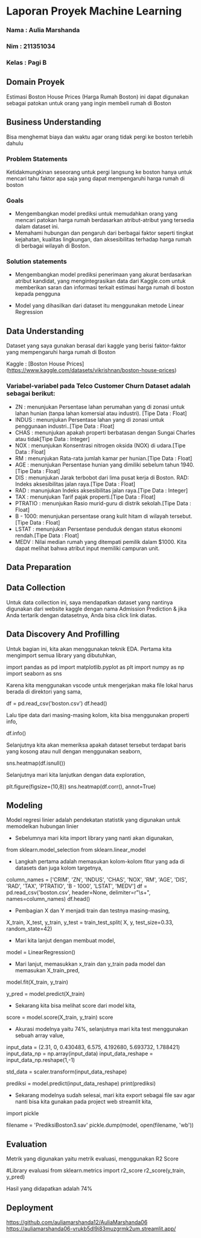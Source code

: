  # Laporan Proyek Machine Learning
### Nama : Aulia Marshanda
### Nim : 211351034
### Kelas : Pagi B

## Domain Proyek

Estimasi Boston House Prices (Harga Rumah Boston) ini dapat digunakan sebagai patokan untuk orang yang ingin membeli rumah di Boston

## Business Understanding

Bisa menghemat biaya dan waktu agar orang tidak pergi ke boston terlebih dahulu  

### Problem Statements

Ketidakmungkinan seseorang untuk pergi langsung ke boston hanya untuk mencari tahu faktor apa saja yang dapat mempengaruhi harga rumah di boston

### Goals

- Mengembangkan model prediksi untuk memudahkan orang yang mencari patokan harga rumah berdasarkan atribut-atribut yang tersedia dalam dataset ini.
- Memahami hubungan dan pengaruh dari berbagai faktor seperti tingkat kejahatan, kualitas lingkungan, dan aksesibilitas terhadap harga rumah di berbagai wilayah di Boston.

### Solution statements

-  Mengembangkan model prediksi penerimaan yang akurat berdasarkan atribut kandidat, yang mengintegrasikan data dari Kaggle.com untuk memberikan saran dan informasi terkait estimasi harga rumah di boston kepada pengguna

- Model yang dihasilkan dari dataset itu menggunakan metode Linear Regression

## Data Understanding

Dataset yang saya gunakan berasal dari kaggle yang berisi faktor-faktor yang mempengaruhi harga rumah di Boston

Kaggle : [Boston House Prices] (https://www.kaggle.com/datasets/vikrishnan/boston-house-prices)


### Variabel-variabel pada Telco Customer Churn Dataset adalah sebagai berikut:

- ZN      : menunjukan Persentase lahan perumahan yang di zonasi untuk lahan hunian (tanpa lahan komersial atau industri). [Tipe Data : Float]
- INDUS   : menunjukan Persentase lahan yang di zonasi untuk penggunaan industri..[Tipe Data : Float]
- CHAS    : menunjukan  apakah properti berbatasan dengan Sungai Charles atau tidak[Tipe Data : Integer]
- NOX     : menunjukan Konsentrasi nitrogen oksida (NOX) di udara.[Tipe Data : Float]
- RM      : menunjukan Rata-rata jumlah kamar per hunian.[Tipe Data : Float]
- AGE     : menunjukan Persentase hunian yang dimiliki sebelum tahun 1940.[Tipe Data : Float]
- DIS     : menunjukan Jarak terbobot dari lima pusat kerja di Boston.
RAD: Indeks aksesibilitas jalan raya.[Tipe Data : Float]
- RAD     : manunjukan Indeks aksesibilitas jalan raya.[Tipe Data : Integer]
- TAX     : menunjukan Tarif pajak properti.[Tipe Data : Float]
- PTRATIO : menunjukan Rasio murid-guru di distrik sekolah.[Tipe Data : Float]      
- B - 1000: menunjukan persentase orang kulit hitam di wilayah tersebut.[Tipe Data : Float]   
- LSTAT   : menunjukan Persentase penduduk dengan status ekonomi rendah.[Tipe Data : Float]      
- MEDV    : Nilai median rumah yang ditempati pemilik dalam $1000.
Kita dapat melihat bahwa atribut input memiliki campuran unit.

## Data Preparation

## Data Collection
Untuk data collection ini, saya mendapatkan dataset yang nantinya digunakan dari website kaggle dengan nama Admission Prediction & jika Anda tertarik dengan datasetnya, Anda bisa click link diatas.

## Data Discovery And Profilling

Untuk bagian ini, kita akan menggunakan teknik EDA.
Pertama kita mengimport semua library yang dibutuhkan,

import pandas as pd 
import matplotlib.pyplot as plt 
import numpy as np
import seaborn as sns

Karena kita menggunakan vscode untuk mengerjakan maka file lokal harus berada di direktori yang sama,

df = pd.read_csv('boston.csv')
df.head()

Lalu tipe data dari masing-masing kolom, kita bisa menggunakan properti info,

df.info()

Selanjutnya kita akan memeriksa apakah dataset tersebut terdapat baris yang kosong atau null dengan menggunakan seaborn,

sns.heatmap(df.isnull())

Selanjutnya mari kita lanjutkan dengan data exploration,

plt.figure(figsize=(10,8))
sns.heatmap(df.corr(), annot=True)

## Modeling

Model regresi linier adalah pendekatan statistik yang digunakan untuk memodelkan hubungan linier

- Sebelumnya mari kita import library yang nanti akan digunakan,

from sklearn.model_selection 
from sklearn.linear_model

- Langkah pertama adalah memasukan kolom-kolom fitur yang ada di datasets dan juga kolom targetnya,

column_names = ['CRIM', 'ZN', 'INDUS', 'CHAS', 'NOX', 'RM', 'AGE', 'DIS', 'RAD', 'TAX', 'PTRATIO', 'B - 1000', 'LSTAT', 'MEDV']
df = pd.read_csv('boston.csv', header=None, delimiter=r"\s+", names=column_names)
df.head()
        

- Pembagian X dan Y menjadi train dan testnya masing-masing,

X_train, X_test, y_train, y_test = train_test_split( X, y, test_size=0.33, random_state=42)

- Mari kita lanjut dengan membuat model,

model = LinearRegression()

- Mari lanjut, memasukkan x_train dan y_train pada model dan memasukan X_train_pred,

model.fit(X_train, y_train)

y_pred = model.predict(X_train)

- Sekarang kita bisa melihat score dari model kita,

score = model.score(X_train, y_train)
score

- Akurasi modelnya yaitu 74%, selanjutnya mari kita test menggunakan sebuah array value, 

input_data = (2.31, 0, 0.430483, 6.575, 4.192680, 5.693732, 1.788421)
input_data_np = np.array(input_data)
input_data_reshape = input_data_np.reshape(1,-1)

std_data = scaler.transform(input_data_reshape)

prediksi = model.predict(input_data_reshape)
print(prediksi)

- Sekarang modelnya sudah selesai, mari kita export sebagai file sav agar nanti bisa kita gunakan pada project web streamlit kita,

import pickle

filename = 'PrediksiBoston3.sav'
pickle.dump(model, open(filename, 'wb'))

## Evaluation

Metrik yang digunakan yaitu metrik evaluasi, menggunakan R2 Score

#Library evaluasi
from sklearn.metrics import r2_score
r2_score(y_train, y_pred)

Hasil yang didapatkan adalah 74%

## Deployment

https://github.com/auliamarshanda12/AuliaMarshanda06
https://auliamarshanda06-vrukb5dl9i83muzgrmk2um.streamlit.app/





